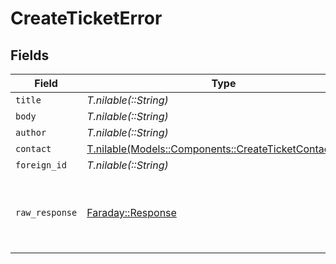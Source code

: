 # CreateTicketError


## Fields

| Field                                                                                                      | Type                                                                                                       | Required                                                                                                   | Description                                                                                                |
| ---------------------------------------------------------------------------------------------------------- | ---------------------------------------------------------------------------------------------------------- | ---------------------------------------------------------------------------------------------------------- | ---------------------------------------------------------------------------------------------------------- |
| `title`                                                                                                    | *T.nilable(::String)*                                                                                      | :heavy_minus_sign:                                                                                         | N/A                                                                                                        |
| `body`                                                                                                     | *T.nilable(::String)*                                                                                      | :heavy_minus_sign:                                                                                         | N/A                                                                                                        |
| `author`                                                                                                   | *T.nilable(::String)*                                                                                      | :heavy_minus_sign:                                                                                         | N/A                                                                                                        |
| `contact`                                                                                                  | [T.nilable(Models::Components::CreateTicketContactError)](../../models/shared/createticketcontacterror.md) | :heavy_minus_sign:                                                                                         | N/A                                                                                                        |
| `foreign_id`                                                                                               | *T.nilable(::String)*                                                                                      | :heavy_minus_sign:                                                                                         | N/A                                                                                                        |
| `raw_response`                                                                                             | [Faraday::Response](https://www.rubydoc.info/gems/faraday/Faraday/Response)                                | :heavy_minus_sign:                                                                                         | Raw HTTP response; suitable for custom response parsing                                                    |